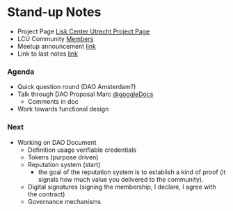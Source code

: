 # Stand-up Notes
- Project Page [Lisk Center Utrecht Project Page](https://www.liskcenter.io/project/digital-identity/)
- LCU Community [Members](https://www.liskcenter.io/community/)
- Meetup announcement [link](https://www.meetup.com/LiskCenterUtrecht/events/270039185/)
- Link to last notes [link](https://github.com/liskcenterutrecht/digital-identity/blob/master/meetings/20200414_notes.md)

### Agenda 
- Quick question round (DAO Amsterdam?)
- Talk through DAO Proposal Marc [@googleDocs](https://docs.google.com/document/d/1VtGxVzJCWs_ogd8_g-9ChyLq1h3HKLMtuWLE04KL8As/edit?usp=sharing)
  - Comments in doc
- Work towards functional design

### Next
- Working on DAO Document
  -	Definition usage verifiable credentials
  -	Tokens (purpose driven) 
  -	Reputation system (start)
    - the goal of the reputation system is to establish a kind of proof (it signals how much value you delivered to the community).
  -	Digital signatures (signing the membership, I declare, I agree with the contract) 
  - Governance mechanisms

